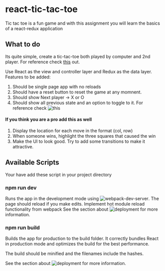 # react-tic-tac-toe
Tic tac toe is a fun game and with this assignment you will learn the basics of a react-redux application

## What to do

Its quite simple, create a tic-tac-toe both played by computer and 2nd player. For reference check [this](https://playtictactoe.org/) out.

Use React as the view and controller layer and Redux as the data layer. Features to be added:
1. Should be single page app with no reloads
2. Should have a reset button to reset the game at any momnent.
3. Should show Next player -> X or O
4. Should show all previous state and an option to toggle to it. For reference check ![this](https://harman052.github.io/react-tutorial-solutions/)

#### If you think you are a pro add this as well
1. Display the location for each move in the format (col, row) 
2. When someone wins, highlight the three squares that caused the win
3. Make the UI to look good. Try to add some transitions to make it attractive.

## Available Scripts

Your have add these script in your project directory 

### npm run dev
Runs the app in the development mode using ![webpack-dev-server](https://webpack.js.org/configuration/dev-server/).
The page should reload if you make edits. Implement hot module reload functionality from webpack
See the section about ![deployment](https://webpack.js.org/guides/development/) for more information.

### npm run build 
Builds the app for production to the build folder.
It correctly bundles React in production mode and optimizes the build for the best performance.

The build should be minified and the filenames include the hashes.

See the section about ![deployment](https://webpack.js.org/guides/production/) for more information.

